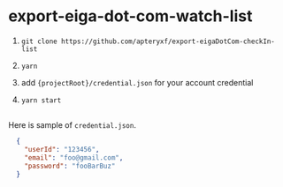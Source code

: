 # export-eiga-dot-com-watch-list

1. `git clone https://github.com/apteryxf/export-eigaDotCom-checkIn-list`

1. `yarn`

1. add `{projectRoot}/credential.json` for your account credential

1. `yarn start`

##

Here is sample of `credential.json`.
  ```json
    {
      "userId": "123456",
      "email": "foo@gmail.com",
      "password": "fooBarBuz"
    }
  ```
